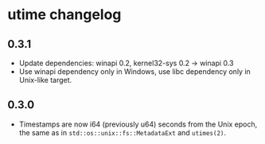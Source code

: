 # utime changelog
## 0.3.1

* Update dependencies: winapi 0.2, kernel32-sys 0.2 → winapi 0.3
* Use winapi dependency only in Windows, use libc dependency only in
  Unix-like target.

## 0.3.0

* Timestamps are now i64 (previously u64) seconds from the Unix epoch, the same
  as in `std::os::unix::fs::MetadataExt` and `utimes(2)`.
